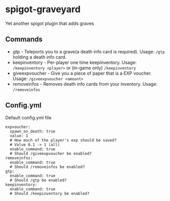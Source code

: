 # spigot-graveyard
Yet another spigot plugin that adds graves
## Commands
 * gtp - Teleports you to a grave(a death info card is required). Usage: ```/gtp``` holding a death info card.
 * keepinventory - Per-player one time keepinventory. Usage: ```/keepinventory <player>``` or (in-game only) ```/keepinventory```
 * giveexpvoucher - Give you a piece of paper that is a EXP voucher. Usage: ```/giveexpvoucher <amount>```
 * removeinfos - Removes death info cards from your inventory. Usage: ```/removeinfos```
## Config.yml
Default config.yml file
```
expvoucher:
  spawn_on_death: true
  value: 1
  # How much of the player's exp should be saved?
  # Value 0.1 -> 1 (all)
  enable_command: true
  # Should /giveexpvoucher be enabled?
removeinfos:
  enable_command: true
  # Should /removeinfos be enabled?
gtp:
  enable_command: true
  # Should /gtp be enabled?
keepinventory:
  enable_command: true
  # Should /keepinventory be enabled?
```

